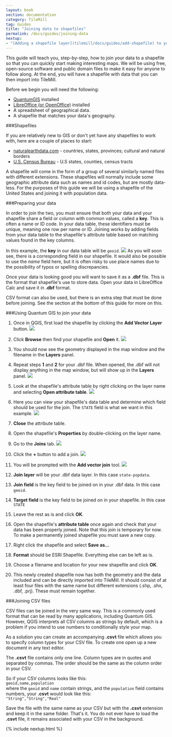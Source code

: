 ```yaml
---
layout: book
section: documentation
category: TileMill
tag: Guides
title: "Joining data to shapefiles"
permalink: /docs/guides/joining-data
nextup:
- "[Adding a shapefile layer](tilemill/docs/guides/add-shapefile) to your TileMill project."
---
```


This guide will teach you, step-by-step, how to join your data to a shapefile so that you can quickly start making interesting maps. We will be using free, open-source software and public domain files to make it easy for anyone to follow along. At the end, you will have a shapefile with data that you can then import into TileMill.

Before we begin you will need the following:

* [QuantumGIS](http://www.qgis.org/) installed
* [LibreOffice (or OpenOffice)](http://www.libreoffice.org/download/) installed
* A spreadsheet of geographical data.
* A shapefile that matches your data's geography.

###Shapefiles

If you are relatively new to GIS or don't yet have any shapefiles to work with, here are a couple of places to start:

* [naturalearthdata.com](http://naturalearthdata.com/downloads/) - countries, states, provinces; cultural and natural borders
* [U.S. Census Bureau](http://www.census.gov/geo/www/tiger/shp.html) - U.S states, counties, census tracts

A shapefile will come in the form of a group of several similarly named files with different extensions. These shapefiles will normally include some geographic attribute data such as names and id codes, but are mostly data-less. For the purposes of this guide we will be using a shapefile of the United States and joining it with population data.

###Preparing your data

In order to join the two, you must ensure that both your data and your shapefile share a field or column with common values, called a **key**. This is often a name or ID code. In your data table, these identifiers must be unique, meaning one row per name or ID. Joining works by adding fields from your data table to the shapefile's attribute table based on matching values found in the key columns.

In this example, the **key** in our data table will be `geoid`.
  ![](/tilemill/assets/pages/qgis-joins-5.png)
As you will soon see, there is a corresponding field in our shapefile. It would also be possible to use the *name* field here, but it is often risky to use place names due to the possibility of typos or spelling discrepancies.

Once your data is looking good you will want to save it as a **.dbf** file. This is the format that shapefile's use to store data. Open your data in LibreOffice Calc and save it in **.dbf** format.

CSV format can also be used, but there is an extra step that must be done before joining. See the section at the bottom of this guide for more on this.

###Using Quantum GIS to join your data

1. Once in QGIS, first load the shapefile by clicking the **Add Vector Layer** button.
  ![](/tilemill/assets/pages/qgis-add-layer-1.png)

2. Click **Browse** then find your shapefile and **Open** it.
  ![](/tilemill/assets/pages/qgis-add-layer-2.png)

3. You should now see the geometry displayed in the map window and the filename in the **Layers** panel.

4. Repeat steps **1** and **2** for your .dbf file. When opened, the .dbf will not display anything in the map window, but will show up in the **Layers** panel.
  ![](/tilemill/assets/pages/qgis-add-layer-3.png)

5. Look at the shapefile's attribute table by right clicking on the layer name and selecting **Open attribute table**.
  ![](/tilemill/assets/pages/qgis-joins-4.png)

6. Here you can view your shapefile's data table and determine which field should be used for the join. The `STATE` field is what we want in this example.
  ![](/tilemill/assets/pages/qgis-joins-6.png)

7. **Close** the attribute table.

8. Open the shapefile's **Properties** by double-clicking on the layer name.

9. Go to the **Joins** tab.
  ![](/tilemill/assets/pages/qgis-joins-1.png)

10. Click the **+** button to add a join.
  ![](/tilemill/assets/pages/qgis-joins-2.png)

11. You will be prompted with the **Add vector join** tool.
  ![](/tilemill/assets/pages/qgis-joins-3.png)

12. **Join layer** will be your .dbf data layer. In this case `state-popdata`.

13. **Join field** is the key field to be joined on in your .dbf data. In this case `geoid`.

14. **Target field** is the key field to be joined on in your shapefile. In this case `STATE`

15. Leave the rest as is and click **OK**.

16. Open the shapefile's **attribute table** once again and check that your data has been properly joined. Note that this join is temporary for now. To make a permanently joined shapefile you must save a new copy.

17. Right click the shapefile and select **Save as…**

18. **Format** should be ESRI Shapefile. Everything else can be left as is.

19. Choose a filename and location for your new shapefile and click **OK**.

20. This newly created shapefile now has both the geometry and the data included and can be directly imported into TileMill. It should consist of at least four files with the same name but different extensions (.shp, .shx, .dbf, .prj). These must remain together.

###Joining CSV files

CSV files can be joined in the very same way. This is a commonly used format that can be read by many applications, including Quantum GIS. However, QGIS interprets all CSV columns as strings by default, which is a problem if you intend to use numbers to conditionally style your map.

As a solution you can create an accompanying **.csvt** file which allows you to specify column types for your CSV file. To create one open up a new document in any text editor.

The **.csvt** file contains only one line. Column types are in quotes and separated by commas. The order should be the same as the column order in your CSV.

So if your CSV columns looks like this:    
`geoid,name,population`    
where the `geoid` and `name` contain strings, and the `population` field contains numbers, your **.csvt** would look like this:  
`"String","String","Real"`

Save the file with the same name as your CSV but with the **.csvt** extension and keep it in the same folder. That's it. You do not ever have to load the **.csvt** file, it remains associated with your CSV in the background.

{% include nextup.html %}